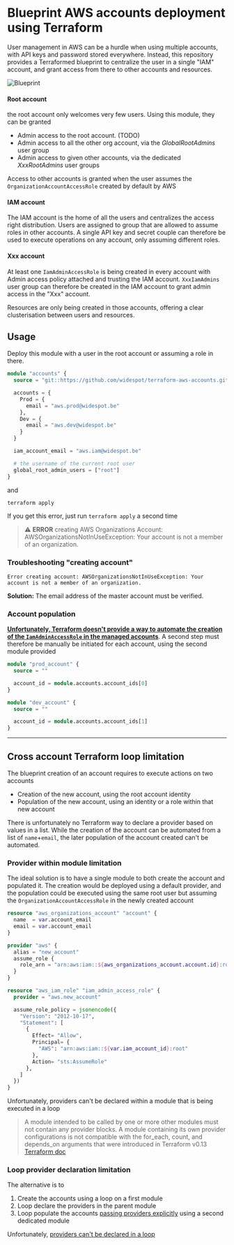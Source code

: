 # Blueprint AWS accounts deployment using Terraform

User management in AWS can be a hurdle when using multiple accounts, with API keys and password stored everywhere.
Instead, this repository provides a Terraformed blueprint to centralize the user in a single "IAM" account, and grant
access from there to other accounts and resources.

![Blueprint](doc/blueprint.png)

#### Root account
the root account only welcomes very few users. Using this module, they can be granted
* Admin access to the root account. (TODO)
* Admin access to all the other org account, via the *GlobalRootAdmins* user group
* Admin access to given other accounts, via the dedicated *XxxRootAdmins* user groups

Access to other accounts is granted when the user assumes the `OrganizationAccountAccessRole` created by default by AWS

#### IAM account
The IAM account is the home of all the users and centralizes the access right distribution.
Users are assigned to group that are allowed to assume roles in other accounts. A single API key and secret couple
can therefore be used to execute operations on any account, only assuming different roles.

#### Xxx account
At least one `IamAdminAccessRole` is being created in every account with Admin access policy attached and trusting the
IAM account. `XxxIamAdmins` user group can therefore be created in the IAM account to grant
admin access in the "Xxx" account.

Resources are only being created in those accounts, offering a clear clusterisation between users
and resources.

## Usage
Deploy this module with a user in the root account or assuming a role in there.
```tf
module "accounts" {
  source = "git::https://github.com/widespot/terraform-aws-accounts.git"

  accounts = {
    Prod = {
      email = "aws.prod@widespot.be"
    },
    Dev = {
      email = "aws.dev@widespot.be"
    }
  }

  iam_account_email = "aws.iam@widespot.be"

  # the username of the current root user
  global_root_admin_users = ["root"]
}
```
and 
```
terraform apply
```
If you get this error, just run `terraform apply` a second time
> ⚠️ **ERROR** creating AWS Organizations Account: AWSOrganizationsNotInUseException: Your account is not a member of an organization.

### Troubleshooting "creating account"
```
Error creating account: AWSOrganizationsNotInUseException: Your account is not a member of an organization.
```
**Solution:** The email address of the master account must be verified.

### Account population
**[Unfortunately, Terraform doesn't provide a way to automate the creation of the `IamAdminAccessRole` in the managed
accounts](#cross-account-terraform-loop-limitation)**. A second step must therefore be manually be initiated for each
account, using the second module provided

```tf
module "prod_account" {
  source = ""

  account_id = module.accounts.account_ids[0]
}

module "dev_account" {
  source = ""

  account_id = module.accounts.account_ids[1]
}
```

--- 

## Cross account Terraform loop limitation
The blueprint creation of an account requires to execute actions on two accounts
* Creation of the new account, using the root account identity
* Population of the new account, using an identity or a role within that new account

There is unfortunately no Terraform way to declare a provider based on values in a list.
While the creation of the account can be automated from a list of `name`+`email`,
the later population of the account created can't be automated.

### Provider within module limitation
The ideal solution is to have a single module to both create the account and populated it.
The creation would be deployed using a default provider, and the population could
be executed using the same root user but assuming the `OrganizationAccountAccessRole` in the newly created account
```tf
resource "aws_organizations_account" "account" {
  name  = var.account_email
  email = var.account_email
}

provider "aws" {
  alias = "new_account"
  assume_role {
    role_arn = "arn:aws:iam::${aws_organizations_account.account.id}:role/OrganizationAccountAccessRole"
  }
}

resource "aws_iam_role" "iam_admin_access_role" {
  provider = "aws.new_account"

  assume_role_policy = jsonencode({
    "Version": "2012-10-17",
    "Statement": [
      {
        Effect= "Allow",
        Principal= {
          "AWS": "arn:aws:iam::${var.iam_account_id}:root"
        },
        Action= "sts:AssumeRole"
      },
    ]
  })
}
```

Unfortunately, providers can't be declared within a module that is being executed in a loop

> A module intended to be called by one or more other modules must not contain any provider blocks. A module containing its own provider configurations is not compatible with the for_each, count, and depends_on arguments that were introduced in Terraform v0.13
> [Terraform doc](https://www.terraform.io/docs/language/modules/develop/providers.html)

### Loop provider declaration limitation
The alternative is to
1. Create the accounts using a loop on a first module
2. Loop declare the providers in the parent module
3. Loop populate the accounts [passing providers explicitly](https://www.terraform.io/docs/language/modules/develop/providers.html#passing-providers-explicitly) using a second dedicated module

Unfortunately, [providers can't be declared in a loop](https://github.com/hashicorp/terraform/issues/19932)
